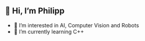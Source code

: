 ## 👋 Hi, I’m Philipp 
- 👀 I’m interested in AI, Computer Vision and Robots
- 🌱 I’m currently learning C++
